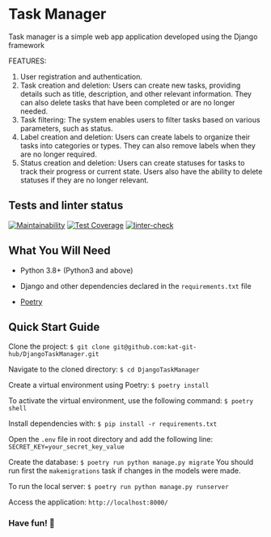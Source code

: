 # Task Manager

Task manager is a simple web app application developed using the Django framework

FEATURES:

1. User registration and authentication.
2. Task creation and deletion: Users can create new tasks, providing details such as title, description, and other relevant information. They can also delete tasks that have been completed or are no longer needed.
3. Task filtering: The system enables users to filter tasks based on various parameters, such as status.
4. Label creation and deletion: Users can create labels to organize their tasks into categories or types. They can also remove labels when they are no longer required.
5. Status creation and deletion: Users can create statuses for tasks to track their progress or current state. Users also have the ability to delete statuses if they are no longer relevant.



## Tests and linter status

[![Maintainability](https://api.codeclimate.com/v1/badges/dc8ddc3289858828b1f7/maintainability)](https://codeclimate.com/github/kat-git-hub/python-web-development-project-lvl4/maintainability)  [![Test Coverage](https://api.codeclimate.com/v1/badges/dc8ddc3289858828b1f7/test_coverage)](https://codeclimate.com/github/kat-git-hub/python-web-development-project-lvl4/test_coverage)  [![linter-check](https://github.com/kat-git-hub/python-web-development-project-lvl4/actions/workflows/linter-check.yml/badge.svg)](https://github.com/kat-git-hub/python-web-development-project-lvl4/actions/workflows/linter-check.yml) 



## What You Will Need

- Python 3.8+ (Python3 and above)

- Django and other dependencies declared in the `requirements.txt` file

- [Poetry](https://python-poetry.org/docs/#installation)



## Quick Start Guide

Clone the project: `$ git clone git@github.com:kat-git-hub/DjangoTaskManager.git`

Navigate to the cloned directory: `$ cd DjangoTaskManager`

Create a virtual environment using Poetry: `$ poetry install`

To activate the virtual environment, use the following command: `$ poetry shell`

Install dependencies with: `$ pip install -r requirements.txt`

Open the `.env` file in root directory and add the following line: `SECRET_KEY=your_secret_key_value`

Create the database: `$ poetry run python manage.py migrate`
You should run first the `makemigrations` task if changes in the models were made.

To run the local server: `$ poetry run python manage.py runserver`

Access the application: `http://localhost:8000/`


### Have fun! :tada: